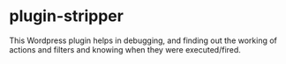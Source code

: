 plugin-stripper
===============

This Wordpress plugin helps in debugging, and finding out the working of actions and filters and knowing when they were executed/fired.